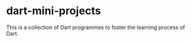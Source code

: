 # dart-mini-projects

This is a collection of Dart programmes to foster the learning process of Dart.